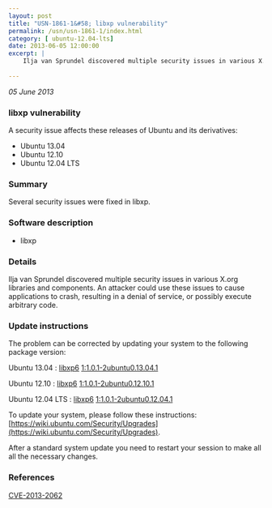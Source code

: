 ```yaml
---
layout: post
title: "USN-1861-1&#58; libxp vulnerability"
permalink: /usn/usn-1861-1/index.html
category: [ ubuntu-12.04-lts]
date: 2013-06-05 12:00:00
excerpt: |
    Ilja van Sprundel discovered multiple security issues in various X.org libraries and components. An attacker could use these issues to cause applications to crash, resulting in a denial of service, or possibly execute arbitrary code. 
    
--- 
```

 
 

*05 June 2013*

### libxp vulnerability

A security issue affects these releases of Ubuntu and its derivatives:

* Ubuntu 13.04
* Ubuntu 12.10
* Ubuntu 12.04 LTS

### Summary

Several security issues were fixed in libxp. 

### Software description

* libxp 

### Details

Ilja van Sprundel discovered multiple security issues in various X.org libraries and components. An attacker could use these issues to cause applications to crash, resulting in a denial of service, or possibly execute arbitrary code. 

### Update instructions

The problem can be corrected by updating your system to the following package version:

Ubuntu 13.04
 : [libxp6](https://launchpad.net/ubuntu/+source/libxp) <span> [1:1.0.1-2ubuntu0.13.04.1](https://launchpad.net/ubuntu/+source/libxp/1:1.0.1-2ubuntu0.13.04.1) </span> 

Ubuntu 12.10
 : [libxp6](https://launchpad.net/ubuntu/+source/libxp) <span> [1:1.0.1-2ubuntu0.12.10.1](https://launchpad.net/ubuntu/+source/libxp/1:1.0.1-2ubuntu0.12.10.1) </span> 

Ubuntu 12.04 LTS
 : [libxp6](https://launchpad.net/ubuntu/+source/libxp) <span> [1:1.0.1-2ubuntu0.12.04.1](https://launchpad.net/ubuntu/+source/libxp/1:1.0.1-2ubuntu0.12.04.1) </span> 

To update your system, please follow these instructions: [https://wiki.ubuntu.com/Security/Upgrades](https://wiki.ubuntu.com/Security/Upgrades).

After a standard system update you need to restart your session to make all all the necessary changes. 

### References

 
 [CVE-2013-2062](http://people.ubuntu.com/~ubuntu-security/cve/CVE-2013-2062)
 

